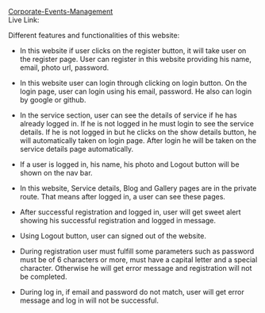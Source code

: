
[Corporate-Events-Management](https://i.ibb.co/9pzNQh4/charity-auction.webp)
<br>
Live Link: 


Different features and functionalities of this website:

* In this website if user clicks on the register button, it will take user on the register page. User can register in this website providing his name, email, photo url, password.

* In this website user can login through clicking on login button. On the login page, user can login using his email, password. He also can login by google or github.

* In the service section, user can see the details of service if he has already logged in. If he is not logged in he must login to see the service details. If he is not logged in but he clicks on the show details button, he will automatically taken on login page. After login he will be taken on the service details page automatically.

* If a user is logged in, his name, his photo and Logout button will be shown on the nav bar.

* In this website, Service details, Blog and Gallery pages are in the private route. That means after logged in, a user can see these pages.

* After successful registration and logged in, user will get sweet alert showing his successful registration and logged in message.

* Using Logout button, user can signed out of the website.

* During registration user must fulfill some parameters such as password must be of 6 characters or more, must have a capital letter and a special character. Otherwise he will get error message and registration will not be completed.

* During log in, if email and password do not match, user will get error message and log in will not be successful.


